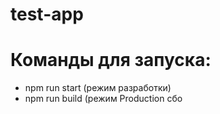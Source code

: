 # test-app
# Команды для запуска:
- npm run start (режим разработки)
- npm run build (режим Production сбо
